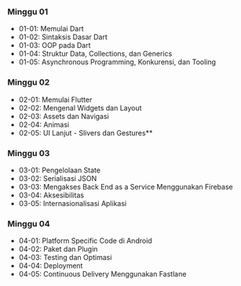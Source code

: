 ### Minggu 01
- 01-01: Memulai Dart
- 01-02: Sintaksis Dasar Dart
- 01-03: OOP pada Dart
- 01-04: Struktur Data, Collections, dan Generics
- 01-05: Asynchronous Programming, Konkurensi, dan Tooling
### Minggu 02
- 02-01: Memulai Flutter
- 02-02: Mengenal Widgets dan Layout
- 02-03: Assets dan Navigasi
- 02-04: Animasi
- 02-05: UI Lanjut - Slivers dan Gestures**
### Minggu 03
- 03-01: Pengelolaan State
- 03-02: Serialisasi JSON
- 03-03: Mengakses Back End as a Service Menggunakan Firebase
- 03-04: Aksesibilitas
- 03-05: Internasionalisasi Aplikasi
### Minggu 04
- 04-01: Platform Specific Code di Android
- 04-02: Paket dan Plugin
- 04-03: Testing dan Optimasi
- 04-04: Deployment
- 04-05: Continuous Delivery Menggunakan Fastlane